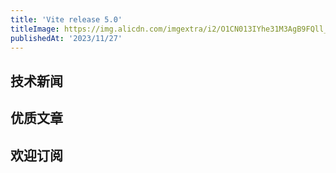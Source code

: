 ```yaml
---
title: 'Vite release 5.0'
titleImage: https://img.alicdn.com/imgextra/i2/O1CN013IYhe31M3AgB9FQll_!!6000000001378-0-tps-1920-1280.jpg_1200x1200.jpg
publishedAt: '2023/11/27'
---
```


## 技术新闻

## 优质文章

## 欢迎订阅
